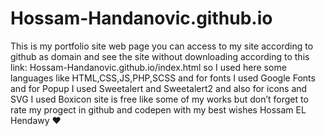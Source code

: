 # Hossam-Handanovic.github.io
This is my portfolio site web page you can access to my site according to github as domain and see the site without downloading according to this link: Hossam-Handanovic.github.io/index.html so I used here some languages like HTML,CSS,JS,PHP,SCSS and for fonts I used Google Fonts and for Popup I used Sweetalert and Sweetalert2 and also for icons and SVG I used Boxicon site is free like some of my works but don’t forget to rate my progect in github and codepen with my best wishes Hossam EL Hendawy ❤
